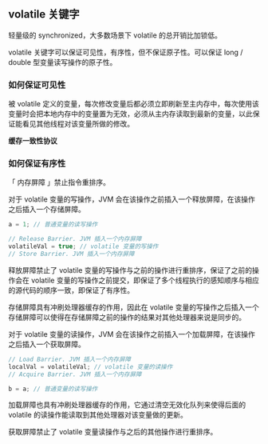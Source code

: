 ## volatile 关键字



轻量级的 synchronized，大多数场景下 volatile 的总开销比加锁低。

volatile 关键字可以保证可见性，有序性，但不保证原子性。可以保证 long / double 型变量读写操作的原子性。



### 如何保证可见性

被 volatile 定义的变量，每次修改变量后都必须立即刷新至主内存中，每次使用该变量时会把本地内存中的变量置为无效，必须从主内存读取到最新的变量，以此保证能看见其他线程对该变量所做的修改。

**缓存一致性协议**



### 如何保证有序性

「 内存屏障 」禁止指令重排序。

对于 volatile 变量的写操作，JVM 会在该操作之前插入一个释放屏障，在该操作之后插入一个存储屏障。

```java
a = 1; // 普通变量的读写操作

// Release Barrier. JVM 插入一个内存屏障
volatileVal = true; // volatile 变量的写操作
// Store Barrier. JVM 插入一个内存屏障
```

释放屏障禁止了 volatile 变量的写操作与之前的操作进行重排序，保证了之前的操作会在 volatile 变量的写操作之前提交，即保证了多个线程执行的感知顺序与相应的源代码的顺序一致，即保证了有序性。

存储屏障具有冲刷处理器缓存的作用，因此在 volatile 变量的写操作之后插入一个存储屏障可以使得在存储屏障之前的操作的结果对其他处理器来说是同步的。



对于 volatile 变量的读操作，JVM 会在该操作之前插入一个加载屏障，在该操作之后插入一个获取屏障。

```java
// Load Barrier. JVM 插入一个内存屏障
localVal = volatileVal; // volatile 变量的读操作
// Acquire Barrier. JVM 插入一个内存屏障

b = a; // 普通变量的读写操作
```

加载屏障也具有冲刷处理器缓存的作用，它通过清空无效化队列来使得后面的 volatile 的读操作能读取到其他处理器对该变量做的更新。

获取屏障禁止了 volatile 变量读操作与之后的其他操作进行重排序。



